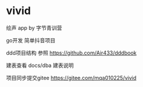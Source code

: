 # vivid
绘声 app by 字节青训营

go开发 简单抖音项目

ddd项目结构 参照 https://github.com/Air433/dddbook

建表查看 docs/dba 建表说明

项目同步提交gitee https://gitee.com/mqa010225/vivid